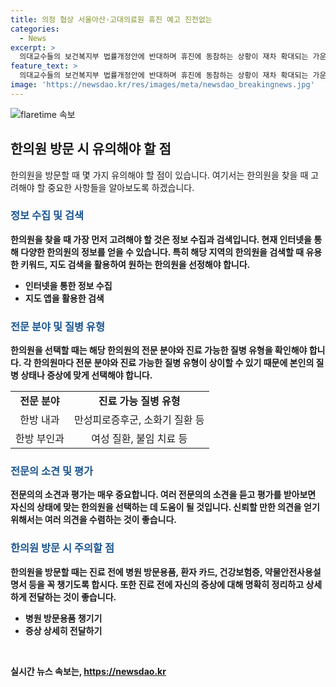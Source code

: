 ```yaml
---
title: 의정 협상 서울아산·고대의료원 휴진 예고 진전없는
categories:
  - News
excerpt: >
  의대교수들의 보건복지부 법률개정안에 반대하며 휴진에 동참하는 상황이 재차 확대되는 가운데, 환자들은 불안감에 휩싸여 있습니다. 의사와 환자단체의 갈등 속에서 대화의 필요성이 대두되고 있는 가운데, 예정된 대규모 집회가 열릴 예정입니다. 혼선 속에 놓인 의료현장의 상황을 전하고 있습니다.
feature_text: >
  의대교수들의 보건복지부 법률개정안에 반대하며 휴진에 동참하는 상황이 재차 확대되는 가운데, 환자들은 불안감에 휩싸여 있습니다. 의사와 환자단체의 갈등 속에서 대화의 필요성이 대두되고 있는 가운데, 예정된 대규모 집회가 열릴 예정입니다. 혼선 속에 놓인 의료현장의 상황을 전하고 있습니다.
image: 'https://newsdao.kr/res/images/meta/newsdao_breakingnews.jpg'
---
```


<p><img src="https://newsdao.kr/res/images/meta/newsdao_breakingnews.jpg" alt="flaretime 속보" /></p>

<h2 data-ke-size="size26">한의원 방문 시 유의해야 할 점</h2>

<p data-ke-size="size16">한의원을 방문할 때 몇 가지 유의해야 할 점이 있습니다. 여기서는 한의원을 찾을 때 고려해야 할 중요한 사항들을 알아보도록 하겠습니다.</p>

<h3><b><span style="color: #1a5490;">정보 수집 및 검색</span><b></h3>

<p data-ke-size="size16">한의원을 찾을 때 가장 먼저 고려해야 할 것은 정보 수집과 검색입니다. 현재 인터넷을 통해 다양한 한의원의 정보를 얻을 수 있습니다. 특히 해당 지역의 한의원을 검색할 때 유용한 키워드, 지도 검색을 활용하여 원하는 한의원을 선정해야 합니다.</p>

<ul>
  <li>인터넷을 통한 정보 수집</li>
  <li>지도 앱을 활용한 검색</li>
</ul>

<h3><b><span style="color: #1a5490;">전문 분야 및 질병 유형</span><b></h3>

<p data-ke-size="size16">한의원을 선택할 때는 해당 한의원의 전문 분야와 진료 가능한 질병 유형을 확인해야 합니다. 각 한의원마다 전문 분야와 진료 가능한 질병 유형이 상이할 수 있기 때문에 본인의 질병 상태나 증상에 맞게 선택해야 합니다.</p>

<table>
  <tr>
    <td style="text-align: center; height: 17px;"><b>전문 분야</b></td>
    <td style="text-align: center; height: 17px;"><b>진료 가능 질병 유형</b></td>
  </tr>
  <tr>
    <td style="text-align: center; height: 17px;">한방 내과</td>
    <td style="text-align: center; height: 17px;">만성피로증후군, 소화기 질환 등</td>
  </tr>
  <tr>
    <td style="text-align: center; height: 17px;">한방 부인과</td>
    <td style="text-align: center; height: 17px;">여성 질환, 불임 치료 등</td>
  </tr>
</table>

<h3><b><span style="color: #1a5490;">전문의 소견 및 평가</span><b></h3>

<p data-ke-size="size16">전문의의 소견과 평가는 매우 중요합니다. 여러 전문의의 소견을 듣고 평가를 받아보면 자신의 상태에 맞는 한의원을 선택하는 데 도움이 될 것입니다. 신뢰할 만한 의견을 얻기 위해서는 여러 의견을 수렴하는 것이 좋습니다.</p>

<h3><b><span style="color: #1a5490;">한의원 방문 시 주의할 점</span><b></h3>

<p data-ke-size="size16">한의원을 방문할 때는 진료 전에 병원 방문용품, 환자 카드, 건강보험증, 약물안전사용설명서 등을 꼭 챙기도록 합시다. 또한 진료 전에 자신의 증상에 대해 명확히 정리하고 상세하게 전달하는 것이 좋습니다.</p>

<ul>
  <li>병원 방문용품 챙기기</li>
  <li>증상 상세히 전달하기</li>
</ul>

<p data-ke-size="size16">&nbsp;</p>
실시간 뉴스 속보는, <a href="https://newsdao.kr" rel="dofollow">https://newsdao.kr</a>


